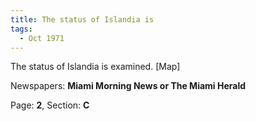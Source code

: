 ```yaml
---  
title: The status of Islandia is  
tags:  
  - Oct 1971  
---  
```

  
The status of Islandia is examined. [Map]  
  
Newspapers: **Miami Morning News or The Miami Herald**  
  
Page: **2**, Section: **C** 
